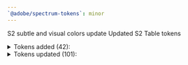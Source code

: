 ```yaml
---
`@adobe/spectrum-tokens`: minor
---
```


S2 subtle and visual colors update
Updated S2 Table tokens

<details><summary>Tokens added (42):</summary>

- `illustrated-message-maximum-width`
- `side-focus-indicator`
- `table-row-bottom-to-text-extra-large`
- `table-row-bottom-to-text-extra-large-regular`
- `table-row-bottom-to-text-large`
- `table-row-bottom-to-text-large-regular`
- `table-row-bottom-to-text-medium`
- `table-row-bottom-to-text-medium-regular`
- `table-row-bottom-to-text-small`
- `table-row-bottom-to-text-small-regular`
- `table-row-checkbox-to-top-extra-large`
- `table-row-checkbox-to-top-extra-large-regular`
- `table-row-checkbox-to-top-large`
- `table-row-checkbox-to-top-large-regular`
- `table-row-checkbox-to-top-medium`
- `table-row-checkbox-to-top-medium-regular`
- `table-row-checkbox-to-top-small`
- `table-row-checkbox-to-top-small-regular`
- `table-row-height-extra-large`
- `table-row-height-extra-large-regular`
- `table-row-height-large`
- `table-row-height-large-regular`
- `table-row-height-medium`
- `table-row-height-medium-regular`
- `table-row-height-small`
- `table-row-height-small-regular`
- `table-row-top-to-text-extra-large`
- `table-row-top-to-text-extra-large-regular`
- `table-row-top-to-text-large`
- `table-row-top-to-text-large-regular`
- `table-row-top-to-text-medium`
- `table-row-top-to-text-medium-regular`
- `table-row-top-to-text-small`
- `table-row-top-to-text-small-regular`
- `table-thumbnail-to-top-minimum-extra-large`
- `table-thumbnail-to-top-minimum-extra-large-regular`
- `table-thumbnail-to-top-minimum-large`
- `table-thumbnail-to-top-minimum-large-regular`
- `table-thumbnail-to-top-minimum-medium`
- `table-thumbnail-to-top-minimum-medium-regular`
- `table-thumbnail-to-top-minimum-small`
- `table-thumbnail-to-top-minimum-small-regular`

</details>

<details><summary>Tokens updated (101):</summary>

- `informative-subtle-background-color-default`
  - light: `blue-200` -> `informative-color-200`
  - dark: `blue-200` -> `informative-color-300`
- `positive-subtle-background-color-default`
  - light: `green-200` -> `positive-color-200`
  - dark: `green-200` -> `positive-color-300`
- `notice-subtle-background-color-default`
  - light: `orange-200` -> `notice-color-200`
  - dark: `orange-200` -> `notice-color-300`
- `negative-subtle-background-color-default`
  - light: `red-200` -> `negative-color-200`
  - dark: `red-200` -> `negative-color-300`
- `table-column-header-row-top-to-text-medium`
  - desktop: `7px` -> `6px`
- `table-row-height-small-regular`
  - desktop: `32px` -> `table-row-height-small`
  - mobile: `40px` -> `table-row-height-small`
- `table-row-height-medium-regular`
  - desktop: `40px` -> `table-row-height-medium`
  - mobile: `50px` -> `table-row-height-medium`
- `table-row-height-large-regular`
  - desktop: `48px` -> `table-row-height-large`
  - mobile: `60px` -> `table-row-height-large`
- `table-row-height-extra-large-regular`
  - desktop: `56px` -> `table-row-height-extra-large`
  - mobile: `70px` -> `table-row-height-extra-large`
- `table-row-top-to-text-small-regular`
  - desktop: `8px` -> `table-row-top-to-text-small`
  - mobile: `10px` -> `table-row-top-to-text-small`
- `table-row-top-to-text-medium-regular`
  - desktop: `11px` -> `table-row-top-to-text-medium`
  - mobile: `14px` -> `table-row-top-to-text-medium`
- `table-row-top-to-text-large-regular`
  - desktop: `14px` -> `table-row-top-to-text-large`
  - mobile: `18px` -> `table-row-top-to-text-large`
- `table-row-top-to-text-extra-large-regular`
  - desktop: `17px` -> `table-row-top-to-text-extra-large`
  - mobile: `21px` -> `table-row-top-to-text-extra-large`
- `table-row-bottom-to-text-small-regular`
  - desktop: `9px` -> `table-row-bottom-to-text-small`
  - mobile: `11px` -> `table-row-bottom-to-text-small`
- `table-row-bottom-to-text-medium-regular`
  - desktop: `12px` -> `table-row-bottom-to-text-medium`
  - mobile: `15px` -> `table-row-bottom-to-text-medium`
- `table-row-bottom-to-text-large-regular`
  - desktop: `14px` -> `table-row-bottom-to-text-large`
  - mobile: `18px` -> `table-row-bottom-to-text-large`
- `table-row-bottom-to-text-extra-large-regular`
  - desktop: `17px` -> `table-row-bottom-to-text-extra-large`
  - mobile: `22px` -> `table-row-bottom-to-text-extra-large`
- `table-row-top-to-text-medium-spacious`
  - mobile: `18px` -> `16px`
- `table-header-row-checkbox-to-top-medium`
  - desktop: `9px` -> `8px`
  - mobile: `13px` -> `11px`
- `table-row-checkbox-to-top-small-regular`
  - desktop: `10px` -> `table-row-checkbox-to-top-small`
  - mobile: `14px` -> `table-row-checkbox-to-top-small`
- `table-row-checkbox-to-top-medium-compact`
  - desktop: `9px` -> `8px`
  - mobile: `13px` -> `11px`
- `table-row-checkbox-to-top-medium-regular`
  - desktop: `13px` -> `table-row-checkbox-to-top-medium`
  - mobile: `18px` -> `table-row-checkbox-to-top-medium`
- `table-row-checkbox-to-top-medium-spacious`
  - desktop: `17px` -> `16px`
  - mobile: `23px` -> `21px`
- `table-row-checkbox-to-top-large-regular`
  - desktop: `16px` -> `table-row-checkbox-to-top-large`
  - mobile: `22px` -> `table-row-checkbox-to-top-large`
- `table-row-checkbox-to-top-extra-large-regular`
  - desktop: `19px` -> `table-row-checkbox-to-top-extra-large`
  - mobile: `26px` -> `table-row-checkbox-to-top-extra-large`
- `table-thumbnail-to-top-minimum-small-regular`
  - desktop: `5px` -> `table-thumbnail-to-top-minimum-small`
  - mobile: `6px` -> `table-thumbnail-to-top-minimum-small`
- `table-thumbnail-to-top-minimum-medium-regular`
  - desktop: `7px` -> `table-thumbnail-to-top-minimum-medium`
  - mobile: `9px` -> `table-thumbnail-to-top-minimum-medium`
- `table-thumbnail-to-top-minimum-large-regular`
  - desktop: `8px` -> `table-thumbnail-to-top-minimum-large`
  - mobile: `10px` -> `table-thumbnail-to-top-minimum-large`
- `table-thumbnail-to-top-minimum-extra-large-regular`
  - desktop: `8px` -> `table-thumbnail-to-top-minimum-extra-large`
  - mobile: `10px` -> `table-thumbnail-to-top-minimum-extra-large`
- `blue-800`
  - dark: `rgb(69, 110, 254)` -> `rgb(64, 105, 253)`
- `red-800`
  - dark: `rgb(230, 54, 35)` -> `rgb(223, 52, 34)`
- `orange-800`
  - dark: `rgb(205, 86, 0)` -> `rgb(199, 82, 0)`
- `yellow-800`
  - dark: `rgb(169, 110, 0)` -> `rgb(164, 106, 0)`
- `chartreuse-800`
  - dark: `rgb(109, 131, 0)` -> `rgb(106, 127, 0)`
- `celery-800`
  - dark: `rgb(69, 138, 19)` -> `rgb(66, 134, 18)`
- `green-800`
  - dark: `rgb(6, 140, 82)` -> `rgb(6, 136, 80)`
- `seafoam-800`
  - dark: `rgb(8, 138, 116)` -> `rgb(8, 134, 112)`
- `cyan-800`
  - dark: `rgb(15, 128, 194)` -> `rgb(13, 125, 186)`
- `indigo-800`
  - dark: `rgb(119, 97, 252)` -> `rgb(116, 91, 252)`
- `purple-800`
  - dark: `rgb(161, 84, 229)` -> `rgb(157, 78, 228)`
- `fuchsia-800`
  - dark: `rgb(192, 64, 212)` -> `rgb(186, 60, 206)`
- `magenta-800`
  - dark: `rgb(231, 41, 105)` -> `rgb(224, 38, 101)`
- `pink-800`
  - dark: `rgb(220, 47, 156)` -> `rgb(213, 45, 151)`
- `turquoise-800`
  - dark: `rgb(9, 135, 147)` -> `rgb(9, 131, 142)`
- `brown-800`
  - dark: `rgb(148, 118, 73)` -> `rgb(143, 114, 69)`
- `silver-800`
  - dark: `rgb(123, 123, 123)` -> `rgb(118, 118, 118)`
- `cinnamon-800`
  - dark: `rgb(179, 103, 64)` -> `rgb(176, 98, 59)`
- `accent-background-color-default`
  - dark: `accent-color-700` -> `accent-color-800`
- `accent-background-color-hover`
  - dark: `accent-color-600` -> `accent-color-700`
- `accent-background-color-down`
  - dark: `accent-color-600` -> `accent-color-700`
- `accent-background-color-key-focus`
  - dark: `accent-color-600` -> `accent-color-700`
- `informative-background-color-default`
  - dark: `informative-color-700` -> `informative-color-800`
- `informative-background-color-hover`
  - dark: `informative-color-600` -> `informative-color-700`
- `informative-background-color-down`
  - dark: `informative-color-600` -> `informative-color-700`
- `informative-background-color-key-focus`
  - dark: `informative-color-600` -> `informative-color-700`
- `negative-background-color-default`
  - dark: `negative-color-700` -> `negative-color-800`
- `negative-background-color-hover`
  - dark: `negative-color-600` -> `negative-color-700`
- `negative-background-color-down`
  - dark: `negative-color-600` -> `negative-color-700`
- `negative-background-color-key-focus`
  - dark: `negative-color-600` -> `negative-color-700`
- `positive-background-color-default`
  - dark: `positive-color-700` -> `positive-color-800`
- `positive-background-color-hover`
  - dark: `positive-color-600` -> `positive-color-700`
- `positive-background-color-down`
  - dark: `positive-color-600` -> `positive-color-700`
- `positive-background-color-key-focus`
  - dark: `positive-color-600` -> `positive-color-700`
- `red-background-color-default`
  - dark: `red-700` -> `red-800`
- `green-background-color-default`
  - dark: `green-700` -> `green-800`
- `seafoam-background-color-default`
  - dark: `seafoam-700` -> `seafoam-800`
- `cyan-background-color-default`
  - dark: `cyan-700` -> `cyan-800`
- `blue-background-color-default`
  - dark: `blue-700` -> `blue-800`
- `indigo-background-color-default`
  - dark: `indigo-700` -> `indigo-800`
- `purple-background-color-default`
  - dark: `purple-700` -> `purple-800`
- `fuchsia-background-color-default`
  - dark: `fuchsia-700` -> `fuchsia-800`
- `magenta-background-color-default`
  - dark: `magenta-700` -> `magenta-800`
- `negative-visual-color`
  - dark: `negative-color-700` -> `negative-color-900`
- `notice-visual-color`
  - light: `notice-color-700` -> `notice-color-800`
- `positive-visual-color`
  - light: `positive-color-700` -> `positive-color-800`
  - dark: `positive-color-800` -> `positive-color-900`
- `brown-background-color-default`
  - dark: `brown-700` -> `brown-800`
- `cinnamon-background-color-default`
  - dark: `cinnamon-700` -> `cinnamon-800`
- `pink-background-color-default`
  - dark: `pink-700` -> `pink-800`
- `silver-background-color-default`
  - dark: `silver-700` -> `silver-800`
- `turquoise-background-color-default`
  - dark: `turquoise-700` -> `turquoise-800`
- `neutral-subtle-background-color-default`
  - light: `gray-100` -> `gray-100`
  - dark: `gray-100` -> `gray-300`
- `accent-subtle-background-color-default`
  - light: `rgba(0, 0, 0, 0.2)` -> `accent-color-200`
  - dark: `rgba(0, 0, 0, 0.6)` -> `accent-color-300`
- `gray-subtle-background-color-default`
  - light: `rgba(0, 0, 0, 0.2)` -> `gray-100`
  - dark: `rgba(0, 0, 0, 0.6)` -> `gray-300`
- `blue-subtle-background-color-default`
  - light: `rgba(0, 0, 0, 0.2)` -> `blue-200`
  - dark: `rgba(0, 0, 0, 0.6)` -> `blue-300`
- `green-subtle-background-color-default`
  - light: `rgba(0, 0, 0, 0.2)` -> `green-200`
  - dark: `rgba(0, 0, 0, 0.6)` -> `green-300`
- `orange-subtle-background-color-default`
  - light: `rgba(0, 0, 0, 0.2)` -> `orange-200`
  - dark: `rgba(0, 0, 0, 0.6)` -> `orange-300`
- `red-subtle-background-color-default`
  - light: `rgba(0, 0, 0, 0.2)` -> `red-200`
  - dark: `rgba(0, 0, 0, 0.6)` -> `red-300`
- `brown-subtle-background-color-default`
  - light: `rgba(0, 0, 0, 0.2)` -> `brown-200`
  - dark: `rgba(0, 0, 0, 0.6)` -> `brown-300`
- `cinnamon-subtle-background-color-default`
  - light: `rgba(0, 0, 0, 0.2)` -> `cinnamon-200`
  - dark: `rgba(0, 0, 0, 0.6)` -> `cinnamon-300`
- `celery-subtle-background-color-default`
  - light: `rgba(0, 0, 0, 0.2)` -> `celery-200`
  - dark: `rgba(0, 0, 0, 0.6)` -> `celery-300`
- `chartreuse-subtle-background-color-default`
  - light: `rgba(0, 0, 0, 0.2)` -> `chartreuse-200`
  - dark: `rgba(0, 0, 0, 0.6)` -> `chartreuse-300`
- `cyan-subtle-background-color-default`
  - light: `rgba(0, 0, 0, 0.2)` -> `cyan-200`
  - dark: `rgba(0, 0, 0, 0.6)` -> `cyan-300`
- `fuchsia-subtle-background-color-default`
  - light: `rgba(0, 0, 0, 0.2)` -> `fuchsia-200`
  - dark: `rgba(0, 0, 0, 0.6)` -> `fuchsia-300`
- `indigo-subtle-background-color-default`
  - light: `rgba(0, 0, 0, 0.2)` -> `indigo-200`
  - dark: `rgba(0, 0, 0, 0.6)` -> `indigo-300`
- `magenta-subtle-background-color-default`
  - light: `rgba(0, 0, 0, 0.2)` -> `magenta-200`
  - dark: `rgba(0, 0, 0, 0.6)` -> `magenta-300`
- `pink-subtle-background-color-default`
  - light: `rgba(0, 0, 0, 0.2)` -> `pink-200`
  - dark: `rgba(0, 0, 0, 0.6)` -> `pink-300`
- `purple-subtle-background-color-default`
  - light: `rgba(0, 0, 0, 0.2)` -> `purple-200`
  - dark: `rgba(0, 0, 0, 0.6)` -> `purple-300`
- `seafoam-subtle-background-color-default`
  - light: `rgba(0, 0, 0, 0.2)` -> `seafoam-200`
  - dark: `rgba(0, 0, 0, 0.6)` -> `seafoam-300`
- `silver-subtle-background-color-default`
  - light: `rgba(0, 0, 0, 0.2)` -> `silver-200`
  - dark: `rgba(0, 0, 0, 0.6)` -> `silver-300`
- `turquoise-subtle-background-color-default`
  - light: `rgba(0, 0, 0, 0.2)` -> `turquoise-200`
  - dark: `rgba(0, 0, 0, 0.6)` -> `turquoise-300`
- `yellow-subtle-background-color-default`
  - light: `rgba(0, 0, 0, 0.2)` -> `yellow-200`
  - dark: `rgba(0, 0, 0, 0.6)` -> `yellow-300`

</details>
